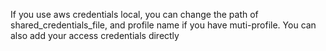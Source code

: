 If you use aws credentials local, you can change the path of shared_credentials_file, and profile name if you have muti-profile. You can also add your access credentials directly
